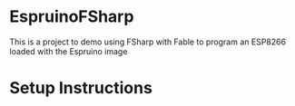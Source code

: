 # EspruinoFSharp

This is a project to demo using FSharp with Fable to program an ESP8266 loaded with the Espruino image

# Setup Instructions
